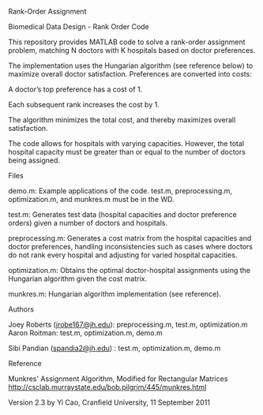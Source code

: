 Rank-Order Assignment

Biomedical Data Design - Rank Order Code

This repository provides MATLAB code to solve a rank-order assignment problem, matching N doctors with K hospitals based on doctor preferences.

The implementation uses the Hungarian algorithm (see reference below) to maximize overall doctor satisfaction. Preferences are converted into costs:

A doctor’s top preference has a cost of 1.

Each subsequent rank increases the cost by 1.

The algorithm minimizes the total cost, and thereby maximizes overall satisfaction.

The code allows for hospitals with varying capacities. However, the total hospital capacity must be greater than or equal to the number of doctors being assigned.


Files

demo.m: Example applications of the code. test.m, preprocessing.m, optimization.m, and munkres.m must be in the WD. 

test.m: Generates test data (hospital capacities and doctor preference orders) given a number of doctors and hospitals.

preprocessing.m: Generates a cost matrix from the hospital capacities and doctor preferences, handling inconsistencies such as cases where doctors do not rank every hospital and adjusting for varied hospital capacities.

optimization.m: Obtains the optimal doctor-hospital assignments using the Hungarian algorithm given the cost matrix. 

munkres.m: Hungarian algorithm implementation (see reference). 


Authors

Joey Roberts (jrobe167@jh.edu): preprocessing.m, test.m, optimization.m
Aaron Roitman: test.m, optimization.m, demo.m

Sibi Pandian (spandia2@jh.edu) : test.m, optimization.m, demo.m


Reference

Munkres' Assignment Algorithm, Modified for Rectangular Matrices
http://csclab.murraystate.edu/bob.pilgrim/445/munkres.html

Version 2.3 by Yi Cao, Cranfield University, 11 September 2011


